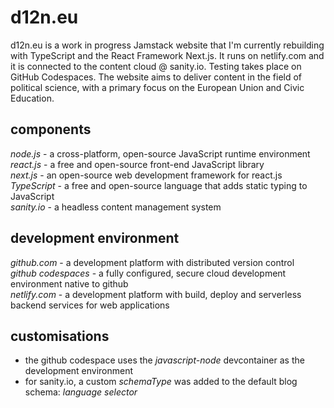 # d12n.eu
d12n.eu is a work in progress Jamstack website that I'm currently rebuilding with TypeScript and the React Framework Next.js. It runs on netlify.com and it is connected to the content cloud @ sanity.io. Testing takes place on GitHub Codespaces.
The website aims to deliver content in the field of political science, with a primary focus on the European Union and Civic Education.
## components
*node.js* - a cross-platform, open-source JavaScript runtime environment\
*react.js* - a free and open-source front-end JavaScript library\
*next.js* - an open-source web development framework for react.js\
*TypeScript* - a free and open-source language that adds static typing to JavaScript\
*sanity.io* - a headless content management system
## development environment
*github.com* - a development platform with distributed version control\
*github codespaces* - a fully configured, secure cloud development environment native to github\
*netlify.com* - a development platform with build, deploy and serverless backend services for web applications
## customisations
- the github codespace uses the *javascript-node* devcontainer as the development environment
- for sanity.io, a custom *schemaType* was added to the default blog schema: *language selector*
